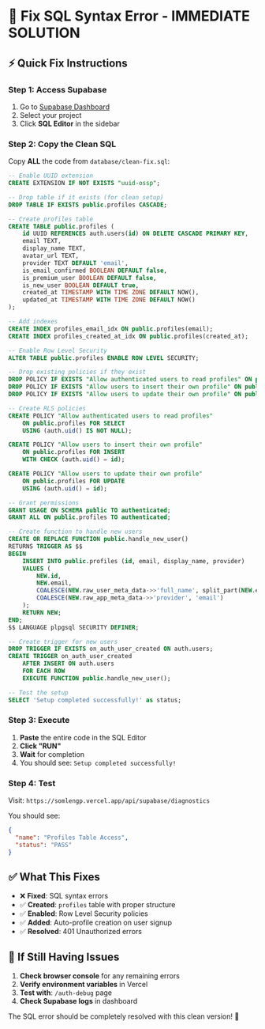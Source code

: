# 🚨 Fix SQL Syntax Error - IMMEDIATE SOLUTION

## ⚡ Quick Fix Instructions

### Step 1: Access Supabase
1. Go to [Supabase Dashboard](https://supabase.com/dashboard)
2. Select your project
3. Click **SQL Editor** in the sidebar

### Step 2: Copy the Clean SQL
Copy **ALL** the code from `database/clean-fix.sql`:

```sql
-- Enable UUID extension
CREATE EXTENSION IF NOT EXISTS "uuid-ossp";

-- Drop table if it exists (for clean setup)
DROP TABLE IF EXISTS public.profiles CASCADE;

-- Create profiles table
CREATE TABLE public.profiles (
    id UUID REFERENCES auth.users(id) ON DELETE CASCADE PRIMARY KEY,
    email TEXT,
    display_name TEXT,
    avatar_url TEXT,
    provider TEXT DEFAULT 'email',
    is_email_confirmed BOOLEAN DEFAULT false,
    is_premium_user BOOLEAN DEFAULT false,
    is_new_user BOOLEAN DEFAULT true,
    created_at TIMESTAMP WITH TIME ZONE DEFAULT NOW(),
    updated_at TIMESTAMP WITH TIME ZONE DEFAULT NOW()
);

-- Add indexes
CREATE INDEX profiles_email_idx ON public.profiles(email);
CREATE INDEX profiles_created_at_idx ON public.profiles(created_at);

-- Enable Row Level Security
ALTER TABLE public.profiles ENABLE ROW LEVEL SECURITY;

-- Drop existing policies if they exist
DROP POLICY IF EXISTS "Allow authenticated users to read profiles" ON public.profiles;
DROP POLICY IF EXISTS "Allow users to insert their own profile" ON public.profiles;
DROP POLICY IF EXISTS "Allow users to update their own profile" ON public.profiles;

-- Create RLS policies
CREATE POLICY "Allow authenticated users to read profiles" 
    ON public.profiles FOR SELECT 
    USING (auth.uid() IS NOT NULL);

CREATE POLICY "Allow users to insert their own profile" 
    ON public.profiles FOR INSERT 
    WITH CHECK (auth.uid() = id);

CREATE POLICY "Allow users to update their own profile" 
    ON public.profiles FOR UPDATE 
    USING (auth.uid() = id);

-- Grant permissions
GRANT USAGE ON SCHEMA public TO authenticated;
GRANT ALL ON public.profiles TO authenticated;

-- Create function to handle new users
CREATE OR REPLACE FUNCTION public.handle_new_user()
RETURNS TRIGGER AS $$
BEGIN
    INSERT INTO public.profiles (id, email, display_name, provider)
    VALUES (
        NEW.id, 
        NEW.email, 
        COALESCE(NEW.raw_user_meta_data->>'full_name', split_part(NEW.email, '@', 1)),
        COALESCE(NEW.raw_app_meta_data->>'provider', 'email')
    );
    RETURN NEW;
END;
$$ LANGUAGE plpgsql SECURITY DEFINER;

-- Create trigger for new users
DROP TRIGGER IF EXISTS on_auth_user_created ON auth.users;
CREATE TRIGGER on_auth_user_created
    AFTER INSERT ON auth.users
    FOR EACH ROW
    EXECUTE FUNCTION public.handle_new_user();

-- Test the setup
SELECT 'Setup completed successfully!' as status;
```

### Step 3: Execute
1. **Paste** the entire code in the SQL Editor
2. **Click "RUN"** 
3. **Wait** for completion
4. You should see: `Setup completed successfully!`

### Step 4: Test
Visit: `https://somlengp.vercel.app/api/supabase/diagnostics`

You should see:
```json
{
  "name": "Profiles Table Access",
  "status": "PASS"
}
```

## ✅ What This Fixes

- ❌ **Fixed**: SQL syntax errors
- ✅ **Created**: `profiles` table with proper structure
- ✅ **Enabled**: Row Level Security policies
- ✅ **Added**: Auto-profile creation on user signup
- ✅ **Resolved**: 401 Unauthorized errors

## 🚨 If Still Having Issues

1. **Check browser console** for any remaining errors
2. **Verify environment variables** in Vercel
3. **Test with**: `/auth-debug` page
4. **Check Supabase logs** in dashboard

The SQL error should be completely resolved with this clean version! 🎯